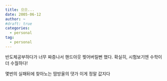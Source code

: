```yaml
---
title: 으으...
date: 2005-06-12
author: ~
#draft: true
categories:
  - personal
tag:
  - personal
---
```




반도체공부하다가 너무 짜증나서 핸드아웃 찢어버릴뻔 했다.
확실히, 시험보기엔 수학이 더 수월하다!

몇번의 실패뒤에 찾아노는
땀방울의 댓가
이게 정말 값지다


 






